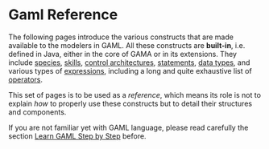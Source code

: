 
# Gaml Reference

The following pages introduce the various constructs that are made available to the modelers in GAML. All these constructs are **built-in**, i.e. defined in Java, either in the core of GAMA or in its extensions. They include [species](BuiltInSpecies.md), [skills](BuiltInSkills.md), [control architectures](BuiltInArchitectures.md), [statements](Statements.md), [data types](DataTypes.md), and various types of [expressions](Expressions.md), including a long and quite exhaustive list of [operators](Operators.md).

This set of pages is to be used as a _reference_, which means its role is not to explain _how_ to properly use these constructs but to detail their structures and components.

If you are not familiar yet with GAML language, please read carefully the section [Learn GAML Step by Step](LearnGAMLStepByStep.md) before.